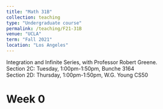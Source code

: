 ```yaml
---
title: "Math 31B"
collection: teaching
type: "Undergraduate course"
permalink: /teaching/F21-31B
venue: "UCLA"
term: "Fall 2021"
location: "Los Angeles"
---
```


Integration and Infinite Series, with Professor Robert Greene. \
Section 2C: Tuesday, 1:00pm-1:50pm, Bunche 3164 \
Section 2D: Thursday, 1:00pm-1:50pm, W.G. Young CS50

Week 0
======
